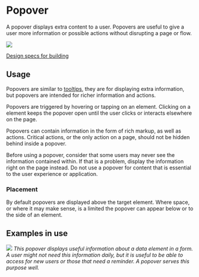 # Popover
A popover displays extra content to a user. Popovers are useful to give a user more information or possible actions without disrupting a page or flow.

![](images/popover-.jpg)

[Design specs for building](https://sketch.cloud/s/DwkDk/eKeoaxx)

## Usage
Popovers are similar to [tooltips](../atoms/tooltip.md), they are for displaying extra information, but popovers are intended for richer information and actions.

Popovers are triggered by hovering or tapping on an element. Clicking on a element keeps the popover open until the user clicks or interacts elsewhere on the page. 

Popovers can contain information in the form of rich markup, as well as actions. Critical actions, or the only action on a page, should not be hidden behind inside a popover.

Before using a popover, consider that some users may never see the information contained within. If that is a problem, display the information right on the page instead. Do not use a popover for content that is essential to the user experience or application.

### Placement
By default popovers are displayed above the target element. Where space, or where it may make sense, is a limited the popover can appear below or to the side of an element.

## Examples in use
![](images/popover-example.jpg)
*This popover displays useful information about a data element in a form. A user might not need this information daily, but it is useful to be able to access for new users or those that need a reminder. A popover serves this purpose well.*
